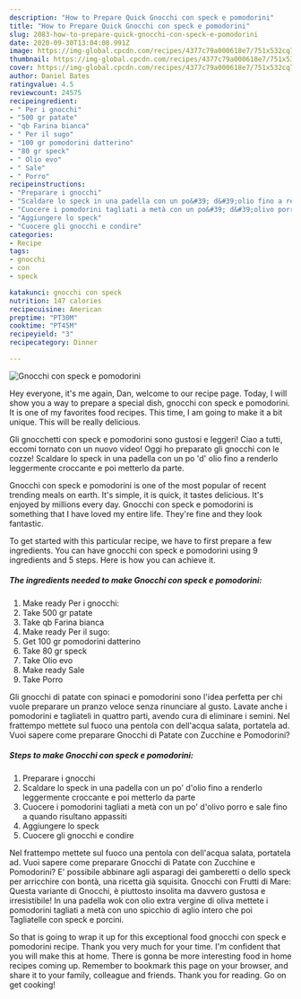 ```yaml
---
description: "How to Prepare Quick Gnocchi con speck e pomodorini"
title: "How to Prepare Quick Gnocchi con speck e pomodorini"
slug: 2083-how-to-prepare-quick-gnocchi-con-speck-e-pomodorini
date: 2020-09-30T13:04:08.991Z
image: https://img-global.cpcdn.com/recipes/4377c79a000618e7/751x532cq70/gnocchi-con-speck-e-pomodorini-recipe-main-photo.jpg
thumbnail: https://img-global.cpcdn.com/recipes/4377c79a000618e7/751x532cq70/gnocchi-con-speck-e-pomodorini-recipe-main-photo.jpg
cover: https://img-global.cpcdn.com/recipes/4377c79a000618e7/751x532cq70/gnocchi-con-speck-e-pomodorini-recipe-main-photo.jpg
author: Daniel Bates
ratingvalue: 4.5
reviewcount: 24575
recipeingredient:
- " Per i gnocchi"
- "500 gr patate"
- "qb Farina bianca"
- " Per il sugo"
- "100 gr pomodorini datterino"
- "80 gr speck"
- " Olio evo"
- " Sale"
- " Porro"
recipeinstructions:
- "Preparare i gnocchi"
- "Scaldare lo speck in una padella con un po&#39; d&#39;olio fino a renderlo leggermente croccante e poi metterlo da parte"
- "Cuocere i pomodorini tagliati a metà con un po&#39; d&#39;olivo porro e sale fino a quando risultano appassiti"
- "Aggiungere lo speck"
- "Cuocere gli gnocchi e condire"
categories:
- Recipe
tags:
- gnocchi
- con
- speck

katakunci: gnocchi con speck 
nutrition: 147 calories
recipecuisine: American
preptime: "PT30M"
cooktime: "PT45M"
recipeyield: "3"
recipecategory: Dinner

---
```



![Gnocchi con speck e pomodorini](https://img-global.cpcdn.com/recipes/4377c79a000618e7/751x532cq70/gnocchi-con-speck-e-pomodorini-recipe-main-photo.jpg)

Hey everyone, it's me again, Dan, welcome to our recipe page. Today, I will show you a way to prepare a special dish, gnocchi con speck e pomodorini. It is one of my favorites food recipes. This time, I am going to make it a bit unique. This will be really delicious.

Gli gnocchetti con speck e pomodorini sono gustosi e leggeri! Ciao a tutti, eccomi tornato con un nuovo video! Oggi ho preparato gli gnocchi con le cozze! Scaldare lo speck in una padella con un po &#39;d&#39; olio fino a renderlo leggermente croccante e poi metterlo da parte.

Gnocchi con speck e pomodorini is one of the most popular of recent trending meals on earth. It's simple, it is quick, it tastes delicious. It's enjoyed by millions every day. Gnocchi con speck e pomodorini is something that I have loved my entire life. They're fine and they look fantastic.


To get started with this particular recipe, we have to first prepare a few ingredients. You can have gnocchi con speck e pomodorini using 9 ingredients and 5 steps. Here is how you can achieve it.

<!--inarticleads1-->

##### The ingredients needed to make Gnocchi con speck e pomodorini:

1. Make ready  Per i gnocchi:
1. Take 500 gr patate
1. Take qb Farina bianca
1. Make ready  Per il sugo:
1. Get 100 gr pomodorini datterino
1. Take 80 gr speck
1. Take  Olio evo
1. Make ready  Sale
1. Take  Porro


Gli gnocchi di patate con spinaci e pomodorini sono l&#39;idea perfetta per chi vuole preparare un pranzo veloce senza rinunciare al gusto. Lavate anche i pomodorini e tagliateli in quattro parti, avendo cura di eliminare i semini. Nel frattempo mettete sul fuoco una pentola con dell&#39;acqua salata, portatela ad. Vuoi sapere come preparare Gnocchi di Patate con Zucchine e Pomodorini? 

<!--inarticleads2-->

##### Steps to make Gnocchi con speck e pomodorini:

1. Preparare i gnocchi
1. Scaldare lo speck in una padella con un po&#39; d&#39;olio fino a renderlo leggermente croccante e poi metterlo da parte
1. Cuocere i pomodorini tagliati a metà con un po&#39; d&#39;olivo porro e sale fino a quando risultano appassiti
1. Aggiungere lo speck
1. Cuocere gli gnocchi e condire


Nel frattempo mettete sul fuoco una pentola con dell&#39;acqua salata, portatela ad. Vuoi sapere come preparare Gnocchi di Patate con Zucchine e Pomodorini? E&#39; possibile abbinare agli asparagi dei gamberetti o dello speck per arricchire con bontà, una ricetta già squisita. Gnocchi con Frutti di Mare: Questa variante di Gnocchi, è piuttosto insolita ma davvero gustosa e irresistibile! In una padella wok con olio extra vergine di oliva mettete i pomodorini tagliati a metà con uno spicchio di aglio intero che poi Tagliatelle con speck e porcini. 

So that is going to wrap it up for this exceptional food gnocchi con speck e pomodorini recipe. Thank you very much for your time. I'm confident that you will make this at home. There is gonna be more interesting food in home recipes coming up. Remember to bookmark this page on your browser, and share it to your family, colleague and friends. Thank you for reading. Go on get cooking!
